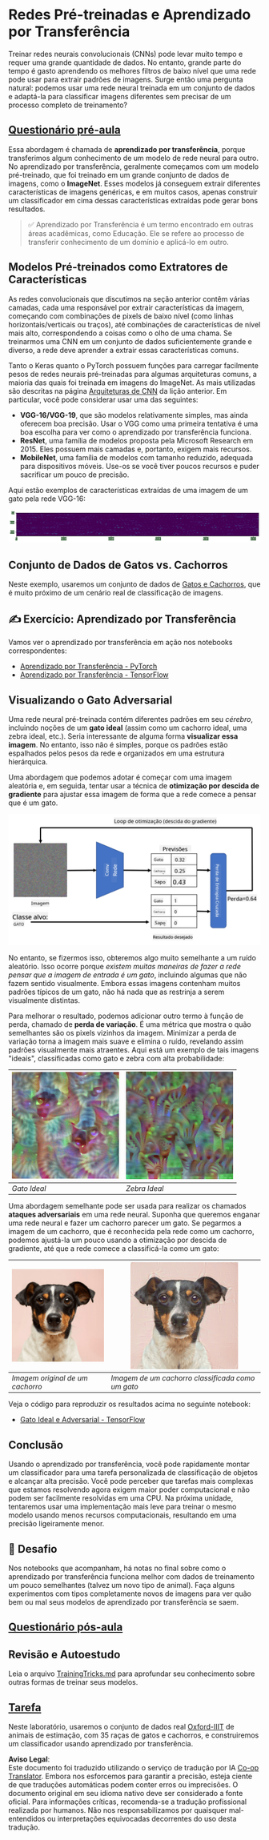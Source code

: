 <!--
CO_OP_TRANSLATOR_METADATA:
{
  "original_hash": "717775c4050ccbffbe0c961ad8bf7bf7",
  "translation_date": "2025-08-26T09:45:40+00:00",
  "source_file": "lessons/4-ComputerVision/08-TransferLearning/README.md",
  "language_code": "br"
}
-->
# Redes Pré-treinadas e Aprendizado por Transferência

Treinar redes neurais convolucionais (CNNs) pode levar muito tempo e requer uma grande quantidade de dados. No entanto, grande parte do tempo é gasto aprendendo os melhores filtros de baixo nível que uma rede pode usar para extrair padrões de imagens. Surge então uma pergunta natural: podemos usar uma rede neural treinada em um conjunto de dados e adaptá-la para classificar imagens diferentes sem precisar de um processo completo de treinamento?

## [Questionário pré-aula](https://ff-quizzes.netlify.app/en/ai/quiz/15)

Essa abordagem é chamada de **aprendizado por transferência**, porque transferimos algum conhecimento de um modelo de rede neural para outro. No aprendizado por transferência, geralmente começamos com um modelo pré-treinado, que foi treinado em um grande conjunto de dados de imagens, como o **ImageNet**. Esses modelos já conseguem extrair diferentes características de imagens genéricas, e em muitos casos, apenas construir um classificador em cima dessas características extraídas pode gerar bons resultados.

> ✅ Aprendizado por Transferência é um termo encontrado em outras áreas acadêmicas, como Educação. Ele se refere ao processo de transferir conhecimento de um domínio e aplicá-lo em outro.

## Modelos Pré-treinados como Extratores de Características

As redes convolucionais que discutimos na seção anterior contêm várias camadas, cada uma responsável por extrair características da imagem, começando com combinações de pixels de baixo nível (como linhas horizontais/verticais ou traços), até combinações de características de nível mais alto, correspondendo a coisas como o olho de uma chama. Se treinarmos uma CNN em um conjunto de dados suficientemente grande e diverso, a rede deve aprender a extrair essas características comuns.

Tanto o Keras quanto o PyTorch possuem funções para carregar facilmente pesos de redes neurais pré-treinadas para algumas arquiteturas comuns, a maioria das quais foi treinada em imagens do ImageNet. As mais utilizadas são descritas na página [Arquiteturas de CNN](../07-ConvNets/CNN_Architectures.md) da lição anterior. Em particular, você pode considerar usar uma das seguintes:

* **VGG-16/VGG-19**, que são modelos relativamente simples, mas ainda oferecem boa precisão. Usar o VGG como uma primeira tentativa é uma boa escolha para ver como o aprendizado por transferência funciona.
* **ResNet**, uma família de modelos proposta pela Microsoft Research em 2015. Eles possuem mais camadas e, portanto, exigem mais recursos.
* **MobileNet**, uma família de modelos com tamanho reduzido, adequada para dispositivos móveis. Use-os se você tiver poucos recursos e puder sacrificar um pouco de precisão.

Aqui estão exemplos de características extraídas de uma imagem de um gato pela rede VGG-16:

![Características extraídas pela VGG-16](../../../../../translated_images/features.6291f9c7ba3a0b951af88fc9864632b9115365410765680680d30c927dd67354.br.png)

## Conjunto de Dados de Gatos vs. Cachorros

Neste exemplo, usaremos um conjunto de dados de [Gatos e Cachorros](https://www.microsoft.com/download/details.aspx?id=54765&WT.mc_id=academic-77998-cacaste), que é muito próximo de um cenário real de classificação de imagens.

## ✍️ Exercício: Aprendizado por Transferência

Vamos ver o aprendizado por transferência em ação nos notebooks correspondentes:

* [Aprendizado por Transferência - PyTorch](../../../../../lessons/4-ComputerVision/08-TransferLearning/TransferLearningPyTorch.ipynb)
* [Aprendizado por Transferência - TensorFlow](../../../../../lessons/4-ComputerVision/08-TransferLearning/TransferLearningTF.ipynb)

## Visualizando o Gato Adversarial

Uma rede neural pré-treinada contém diferentes padrões em seu *cérebro*, incluindo noções de um **gato ideal** (assim como um cachorro ideal, uma zebra ideal, etc.). Seria interessante de alguma forma **visualizar essa imagem**. No entanto, isso não é simples, porque os padrões estão espalhados pelos pesos da rede e organizados em uma estrutura hierárquica.

Uma abordagem que podemos adotar é começar com uma imagem aleatória e, em seguida, tentar usar a técnica de **otimização por descida de gradiente** para ajustar essa imagem de forma que a rede comece a pensar que é um gato.

![Loop de Otimização de Imagem](../../../../../translated_images/ideal-cat-loop.999fbb8ff306e044f997032f4eef9152b453e6a990e449bbfb107de2493cc37e.br.png)

No entanto, se fizermos isso, obteremos algo muito semelhante a um ruído aleatório. Isso ocorre porque *existem muitas maneiras de fazer a rede pensar que a imagem de entrada é um gato*, incluindo algumas que não fazem sentido visualmente. Embora essas imagens contenham muitos padrões típicos de um gato, não há nada que as restrinja a serem visualmente distintas.

Para melhorar o resultado, podemos adicionar outro termo à função de perda, chamado de **perda de variação**. É uma métrica que mostra o quão semelhantes são os pixels vizinhos da imagem. Minimizar a perda de variação torna a imagem mais suave e elimina o ruído, revelando assim padrões visualmente mais atraentes. Aqui está um exemplo de tais imagens "ideais", classificadas como gato e zebra com alta probabilidade:

![Gato Ideal](../../../../../translated_images/ideal-cat.203dd4597643d6b0bd73038b87f9c0464322725e3a06ab145d25d4a861c70592.br.png) | ![Zebra Ideal](../../../../../translated_images/ideal-zebra.7f70e8b54ee15a7a314000bb5df38a6cfe086ea04d60df4d3ef313d046b98a2b.br.png)
-----|-----
*Gato Ideal* | *Zebra Ideal*

Uma abordagem semelhante pode ser usada para realizar os chamados **ataques adversariais** em uma rede neural. Suponha que queremos enganar uma rede neural e fazer um cachorro parecer um gato. Se pegarmos a imagem de um cachorro, que é reconhecida pela rede como um cachorro, podemos ajustá-la um pouco usando a otimização por descida de gradiente, até que a rede comece a classificá-la como um gato:

![Imagem de um Cachorro](../../../../../translated_images/original-dog.8f68a67d2fe0911f33041c0f7fce8aa4ea919f9d3917ec4b468298522aeb6356.br.png) | ![Imagem de um cachorro classificada como um gato](../../../../../translated_images/adversarial-dog.d9fc7773b0142b89752539bfbf884118de845b3851c5162146ea0b8809fc820f.br.png)
-----|-----
*Imagem original de um cachorro* | *Imagem de um cachorro classificada como um gato*

Veja o código para reproduzir os resultados acima no seguinte notebook:

* [Gato Ideal e Adversarial - TensorFlow](../../../../../lessons/4-ComputerVision/08-TransferLearning/AdversarialCat_TF.ipynb)

## Conclusão

Usando o aprendizado por transferência, você pode rapidamente montar um classificador para uma tarefa personalizada de classificação de objetos e alcançar alta precisão. Você pode perceber que tarefas mais complexas que estamos resolvendo agora exigem maior poder computacional e não podem ser facilmente resolvidas em uma CPU. Na próxima unidade, tentaremos usar uma implementação mais leve para treinar o mesmo modelo usando menos recursos computacionais, resultando em uma precisão ligeiramente menor.

## 🚀 Desafio

Nos notebooks que acompanham, há notas no final sobre como o aprendizado por transferência funciona melhor com dados de treinamento um pouco semelhantes (talvez um novo tipo de animal). Faça alguns experimentos com tipos completamente novos de imagens para ver quão bem ou mal seus modelos de aprendizado por transferência se saem.

## [Questionário pós-aula](https://ff-quizzes.netlify.app/en/ai/quiz/16)

## Revisão e Autoestudo

Leia o arquivo [TrainingTricks.md](TrainingTricks.md) para aprofundar seu conhecimento sobre outras formas de treinar seus modelos.

## [Tarefa](lab/README.md)

Neste laboratório, usaremos o conjunto de dados real [Oxford-IIIT](https://www.robots.ox.ac.uk/~vgg/data/pets/) de animais de estimação, com 35 raças de gatos e cachorros, e construiremos um classificador usando aprendizado por transferência.

**Aviso Legal**:  
Este documento foi traduzido utilizando o serviço de tradução por IA [Co-op Translator](https://github.com/Azure/co-op-translator). Embora nos esforcemos para garantir a precisão, esteja ciente de que traduções automáticas podem conter erros ou imprecisões. O documento original em seu idioma nativo deve ser considerado a fonte oficial. Para informações críticas, recomenda-se a tradução profissional realizada por humanos. Não nos responsabilizamos por quaisquer mal-entendidos ou interpretações equivocadas decorrentes do uso desta tradução.